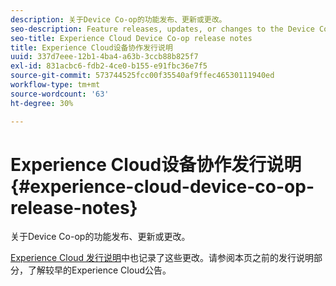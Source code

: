 ```yaml
---
description: 关于Device Co-op的功能发布、更新或更改。
seo-description: Feature releases, updates, or changes to the Device Co-op.
seo-title: Experience Cloud Device Co-op release notes
title: Experience Cloud设备协作发行说明
uuid: 337d7eee-12b1-4ba4-a63b-3ccb88b825f7
exl-id: 831acbc6-fdb2-4ce0-b155-e91fbc36e7f5
source-git-commit: 573744525fcc00f35540af9ffec46530111940ed
workflow-type: tm+mt
source-wordcount: '63'
ht-degree: 30%

---
```


# Experience Cloud设备协作发行说明{#experience-cloud-device-co-op-release-notes}

关于Device Co-op的功能发布、更新或更改。

[Experience Cloud 发行说明](https://docs.adobe.com/content/help/zh-Hans/release-notes/experience-cloud/current.html)中也记录了这些更改。请参阅本页之前的发行说明部分，了解较早的Experience Cloud公告。
